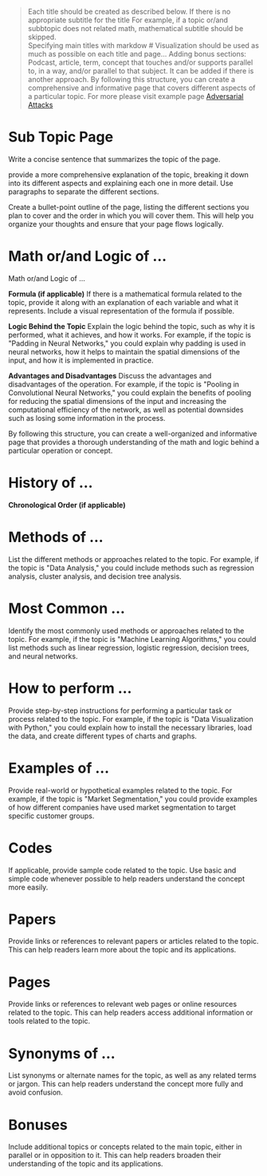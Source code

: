 > Each title should be created as described below. If there is no appropriate subtitle for the title
For example, if a topic or/and subbtopic does not related math, mathematical subtitle should be skipped.  
> Specifying main titles with markdow # 
> Visualization should be used as much as possible on each title and page... 
> Adding bonus sections:
> Podcast, article, term, concept that touches and/or supports parallel to, in a way, and/or parallel to that subject.
It can be added if there is another approach.
> By following this structure, you can create a comprehensive and informative page that covers different aspects of a particular topic.
> For more please visit example page [Adversarial Attacks](AdversarialAttacks.md)

# Sub Topic Page

Write a concise sentence that summarizes the topic of the page.

provide a more comprehensive explanation of the topic, breaking it down into its different aspects and explaining 
each one in more detail. Use paragraphs to separate the different sections. 

Create a bullet-point outline of the page, listing the different sections you plan to cover and the order in 
which you will cover them. This will help you organize your thoughts and ensure that your page flows logically.

# Math or/and Logic of …

Math or/and Logic of ...

**Formula (if applicable)**
If there is a mathematical formula related to the topic, provide it along with an explanation of each variable 
and what it represents. Include a visual representation of the formula if possible.

**Logic Behind the Topic**
Explain the logic behind the topic, such as why it is performed, what it achieves, and how it works. 
For example, if the topic is "Padding in Neural Networks," you could explain why padding is used in neural networks, 
how it helps to maintain the spatial dimensions of the input, and how it is implemented in practice.

**Advantages and Disadvantages**
Discuss the advantages and disadvantages of the operation.
For example, if the topic is "Pooling in Convolutional Neural Networks," you could explain the benefits of pooling 
for reducing the spatial dimensions of the input and increasing the computational efficiency of the network, 
as well as potential downsides such as losing some information in the process.

By following this structure, you can create a well-organized and informative page that provides a 
thorough understanding of the math and logic behind a particular operation or concept.

# History of …

**Chronological Order (if applicable)**

# Methods of … 

List the different methods or approaches related to the topic. 
For example, if the topic is "Data Analysis," you could include methods 
such as regression analysis, cluster analysis, and decision tree analysis.

# Most Common …

Identify the most commonly used methods or approaches related to the topic. 
For example, if the topic is "Machine Learning Algorithms," you could list methods 
such as linear regression, logistic regression, decision trees, and neural networks.

# How to perform …

Provide step-by-step instructions for performing a particular task or process related to the topic. 
For example, if the topic is "Data Visualization with Python," you could explain how to install the necessary libraries, 
load the data, and create different types of charts and graphs.

# Examples of …

Provide real-world or hypothetical examples related to the topic. 
For example, if the topic is "Market Segmentation," you could provide examples of how different companies 
have used market segmentation to target specific customer groups.

# Codes

If applicable, provide sample code related to the topic. Use basic and simple code whenever possible to help readers 
understand the concept more easily.

# Papers

Provide links or references to relevant papers or articles related to the topic. 
This can help readers learn more about the topic and its applications.

# Pages

Provide links or references to relevant web pages or online resources related to the topic. 
This can help readers access additional information or tools related to the topic.


# Synonyms of …

List synonyms or alternate names for the topic, as well as any related terms or jargon. 
This can help readers understand the concept more fully and avoid confusion.




# Bonuses

Include additional topics or concepts related to the main topic, either in parallel or in opposition to it. 
This can help readers broaden their understanding of the topic and its applications.

